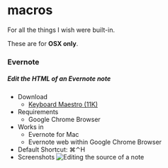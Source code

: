 # macros

For all the things I wish were built-in.

These are for **OSX only**.


### Evernote


##### Edit the HTML of an Evernote note

- Download
    - [Keyboard Maestro (11K)](https://github.com/smj10j/macros/blob/master/Evernote/KeyboardMaestro/EditEvernoteAsHTML.kmmacros)
- Requirements
    - Google Chrome Browser
- Works in
    - Evernote for Mac
    - Evernote web within Google Chrome Browser
- Default Shortcut: ⌘⌃H
- Screenshots
    ![Editing the source of a note](https://dl.dropboxusercontent.com/u/3015062/Github/smj10j/macros/EditEvernoteAsHtml.png "Editing a note")